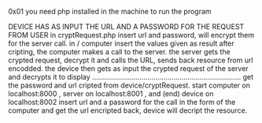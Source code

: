 0x01 you need php installed in the machine to run the program

DEVICE HAS AS INPUT THE URL AND A PASSWORD FOR THE REQUEST FROM USER
in cryptRequest.php insert url and password, will encrypt them for the server call.
in / computer insert the values given as result after cripting, the computer makes a call to the server.
the server gets the crypted request, decrypt it and calls the URL, sends back resource from url encodded.
the device then gets as input the crypted request of the server and decrypts it to display
...........................................................................
get the password and url cripted from device/cryptRequest.
start computer on localhost:8000 , server on localhost:8001 , and (end) device on localhost:8002
insert url and a password for the call in the form of the computer and get the url encripted back, device will decript the resource.
